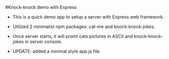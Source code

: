 #Knock-knock demo with Express

- This is a quick demo app to setup a server with Express web framework. 
- Utilized 2 minimalist npm packages: cat-me and knock-knock-jokes. 
- Once server starts, it will promt cats pictures in ASCII and knock-knock-jokes in server console. 

- UPDATE: added a minimal style app.js file.
